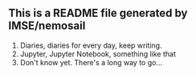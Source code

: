 ## This is a README file generated by IMSE/nemosail
1. Diaries, diaries for every day, keep writing.
2. Jupyter, Jupyter Notebook, something like that
3. Don't know yet. There's a long way to go...
